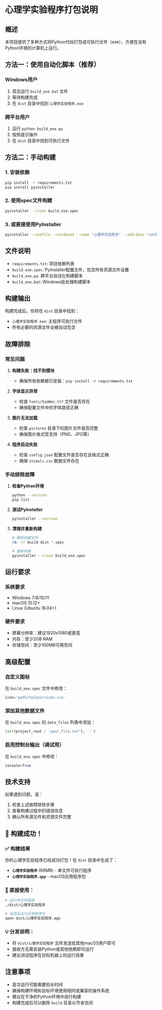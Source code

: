 # 心理学实验程序打包说明

## 概述

本项目提供了多种方式将Python代码打包成可执行文件（exe），方便在没有Python环境的计算机上运行。

## 方法一：使用自动化脚本（推荐）

### Windows用户
1. 双击运行 `build_exe.bat` 文件
2. 等待构建完成
3. 在 `dist` 目录中找到 `心理学实验程序.exe`

### 跨平台用户
1. 运行 `python build_exe.py`
2. 按照提示操作
3. 在 `dist` 目录中找到可执行文件

## 方法二：手动构建

### 1. 安装依赖
```bash
pip install -r requirements.txt
pip install pyinstaller
```

### 2. 使用spec文件构建
```bash
pyinstaller --clean build_exe.spec
```

### 3. 或直接使用PyInstaller
```bash
pyinstaller --onefile --windowed --name "心理学实验程序" --add-data "config.json;." --add-data "stimuli.csv;." --add-data "fonts;fonts" --add-data "pictures;pictures" main.py
```

## 文件说明

- `requirements.txt`: 项目依赖列表
- `build_exe.spec`: PyInstaller配置文件，包含所有资源文件设置
- `build_exe.py`: 跨平台自动化构建脚本
- `build_exe.bat`: Windows批处理构建脚本

## 构建输出

构建完成后，你将在 `dist` 目录中找到：
- `心理学实验程序.exe`: 主程序可执行文件
- 所有必要的资源文件会被自动包含

## 故障排除

### 常见问题

1. **构建失败：找不到模块**
   - 确保所有依赖都已安装：`pip install -r requirements.txt`

2. **字体显示异常**
   - 检查 `fonts/SimHei.ttf` 文件是否存在
   - 确保配置文件中的字体路径正确

3. **图片无法加载**
   - 检查 `pictures` 目录下的图片文件是否完整
   - 确保图片格式受支持（PNG、JPG等）

4. **程序启动失败**
   - 检查 `config.json` 配置文件是否存在且格式正确
   - 确保 `stimuli.csv` 数据文件存在

### 手动排除故障

1. **检查Python环境**
   ```bash
   python --version
   pip list
   ```

2. **测试PyInstaller**
   ```bash
   pyinstaller --version
   ```

3. **清理并重新构建**
   ```bash
   # 删除构建文件
   rm -rf build dist *.spec

   # 重新构建
   pyinstaller --clean build_exe.spec
   ```

## 运行要求

### 系统要求
- Windows 7/8/10/11
- macOS 10.12+
- Linux (Ubuntu 16.04+)

### 硬件要求
- 屏幕分辨率：建议1920x1080或更高
- 内存：至少2GB RAM
- 存储空间：至少100MB可用空间

## 高级配置

### 自定义图标
在 `build_exe.spec` 文件中修改：
```python
icon='path/to/your/icon.ico'
```

### 添加其他数据文件
在 `build_exe.spec` 的 `data_files` 列表中添加：
```python
(str(project_root / 'your_file.txt'), '.')
```

### 启用控制台输出（调试用）
在 `build_exe.spec` 中修改：
```python
console=True
```

## 技术支持

如果遇到问题，请：
1. 检查上述故障排除步骤
2. 查看构建过程中的错误信息
3. 确认所有源文件和资源文件完整

## 🎉 构建成功！

### ✅ 构建结果

你的心理学实验程序已经成功打包！在 `dist` 目录中生成了：

- **`心理学实验程序`** (69MB) - 单文件可执行程序
- **`心理学实验程序.app`** - macOS应用程序包

### 🚀 直接使用：
```bash
# 运行单文件程序
./dist/心理学实验程序

# 或双击运行应用程序包
open dist/心理学实验程序.app
```

### 💡 分发说明：
- 将 `dist/心理学实验程序` 文件发送给其他macOS用户即可
- 接收方无需安装Python或其他依赖即可运行
- 建议测试程序在目标机器上的运行效果

## 注意事项

- 首次运行可能需要较长时间
- 确保构建环境和目标环境使用相同或兼容的操作系统
- 建议在干净的Python环境中进行构建
- 构建完成后可以删除 `build` 目录以节省空间
